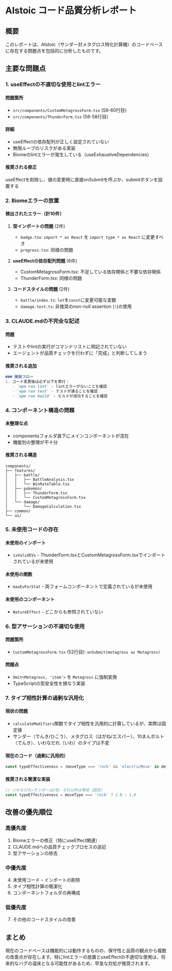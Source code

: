 # AIstoic コード品質分析レポート

## 概要
このレポートは、AIstoic（サンダー対メタグロス特化計算機）のコードベースに存在する問題点を包括的に分析したものです。

## 主要な問題点

### 1. useEffectの不適切な使用とlintエラー

#### 問題箇所
- `src/components/CustomMetagrossForm.tsx` (58-60行目)
- `src/components/ThunderForm.tsx` (56-58行目)

#### 詳細
- useEffectの依存配列が正しく設定されていない
- 無限ループのリスクがある実装
- Biomeのlintエラーが発生している（useExhaustiveDependencies）

#### 推奨される修正
useEffectを削除し、値の変更時に直接onSubmitを呼ぶか、submitボタンを設置する

### 2. Biomeエラーの放置

#### 検出されたエラー（計10件）
1. **型インポートの問題** (2件)
   - `badge.tsx`: `import * as React` を `import type * as React` に変更すべき
   - `progress.tsx`: 同様の問題

2. **useEffectの依存配列問題** (6件)
   - CustomMetagrossForm.tsx: 不足している依存関係と不要な依存関係
   - ThunderForm.tsx: 同様の問題

3. **コードスタイルの問題** (2件)
   - `battle/index.ts`: `let`を`const`に変更可能な変数
   - `damage.test.ts`: 非推奨のnon-null assertion (`!`)の使用

### 3. CLAUDE.mdの不完全な記述

#### 問題
- テストやlintの実行がコマンドリストに明記されていない
- エージェントが品質チェックを行わずに「完成」と判断してしまう

#### 推奨される追加
```markdown
### 開発フロー
1. コード変更後は必ず以下を実行：
   - `npm run lint` - lintエラーがないことを確認
   - `npm run test` - テストが通ることを確認
   - `npm run build` - ビルドが成功することを確認
```

### 4. コンポーネント構造の問題

#### 未整理な点
- componentsフォルダ直下にメインコンポーネントが混在
- 機能別の整理が不十分

#### 推奨される構造
```
components/
├── features/
│   ├── battle/
│   │   ├── BattleAnalysis.tsx
│   │   └── WinRateTable.tsx
│   ├── pokemon/
│   │   ├── ThunderForm.tsx
│   │   └── CustomMetagrossForm.tsx
│   └── damage/
│       └── DamageCalculation.tsx
├── common/
└── ui/
```

### 5. 未使用コードの存在

#### 未使用のインポート
- `isValidEVs` - ThunderForm.tsxとCustomMetagrossForm.tsxでインポートされているが未使用

#### 未使用の関数
- `maxEvForStat` - 両フォームコンポーネントで定義されているが未使用

#### 未使用のコンポーネント
- `NatureEffect` - どこからも参照されていない

### 6. 型アサーションの不適切な使用

#### 問題箇所
- `CustomMetagrossForm.tsx` (52行目): `onSubmit(metagross as Metagross)`

#### 問題点
- `Omit<Metagross, 'item'>` を `Metagross` に強制変換
- TypeScriptの型安全性を損なう実装

### 7. タイプ相性計算の過剰な汎用化

#### 現状の問題
- `calculateModifiers`関数でタイプ相性を汎用的に計算しているが、実際は固定値
- サンダー（でんき/ひこう）、メタグロス（はがね/エスパー）、10まんボルト（でんき）、いわなだれ（いわ）のタイプは不変

#### 現在のコード（過剰に汎用的）
```typescript
const typeEffectiveness = (moveType === 'rock' && 'electricMove' in defender) ? 2.0 : 1.0
```

#### 推奨される簡潔な実装
```typescript
// いわなだれ→サンダーは2倍、それ以外は等倍（固定）
const typeEffectiveness = moveType === 'rock' ? 2.0 : 1.0
```

## 改善の優先順位

### 高優先度
1. Biomeエラーの修正（特にuseEffect関連）
2. CLAUDE.mdへの品質チェックプロセスの追記
3. 型アサーションの除去

### 中優先度
4. 未使用コード・インポートの削除
5. タイプ相性計算の簡潔化
6. コンポーネントフォルダの再構成

### 低優先度
7. その他のコードスタイルの改善

## まとめ
現在のコードベースは機能的には動作するものの、保守性と品質の観点から複数の改善点が存在します。特にlintエラーの放置とuseEffectの不適切な使用は、将来的なバグの温床となる可能性があるため、早急な対処が推奨されます。